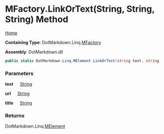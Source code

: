 # MFactory\.LinkOrText\(String, String, String\) Method

[Home](../../../../README.md)

**Containing Type**: DotMarkdown\.Linq\.[MFactory](../README.md)

**Assembly**: DotMarkdown\.dll

```csharp
public static DotMarkdown.Linq.MElement LinkOrText(string text, string url, string title = null)
```

### Parameters

**text** &emsp; [String](https://docs.microsoft.com/en-us/dotnet/api/system.string)

**url** &emsp; [String](https://docs.microsoft.com/en-us/dotnet/api/system.string)

**title** &emsp; [String](https://docs.microsoft.com/en-us/dotnet/api/system.string)

### Returns

DotMarkdown\.Linq\.[MElement](../../MElement/README.md)

